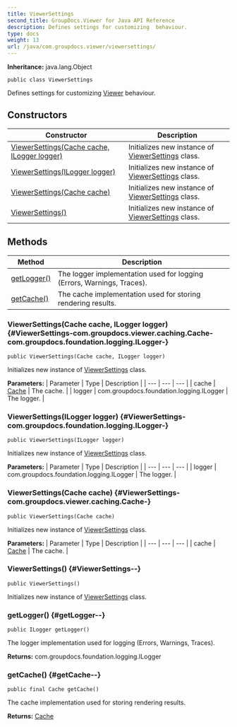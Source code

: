```yaml
---
title: ViewerSettings
second_title: GroupDocs.Viewer for Java API Reference
description: Defines settings for customizing  behaviour.
type: docs
weight: 13
url: /java/com.groupdocs.viewer/viewersettings/
---
```

**Inheritance:**
java.lang.Object
```
public class ViewerSettings
```

Defines settings for customizing [Viewer](../../com.groupdocs.viewer/viewer) behaviour.
## Constructors

| Constructor | Description |
| --- | --- |
| [ViewerSettings(Cache cache, ILogger logger)](#ViewerSettings-com.groupdocs.viewer.caching.Cache-com.groupdocs.foundation.logging.ILogger-) | Initializes new instance of [ViewerSettings](../../com.groupdocs.viewer/viewersettings) class. |
| [ViewerSettings(ILogger logger)](#ViewerSettings-com.groupdocs.foundation.logging.ILogger-) | Initializes new instance of [ViewerSettings](../../com.groupdocs.viewer/viewersettings) class. |
| [ViewerSettings(Cache cache)](#ViewerSettings-com.groupdocs.viewer.caching.Cache-) | Initializes new instance of [ViewerSettings](../../com.groupdocs.viewer/viewersettings) class. |
| [ViewerSettings()](#ViewerSettings--) | Initializes new instance of [ViewerSettings](../../com.groupdocs.viewer/viewersettings) class. |
## Methods

| Method | Description |
| --- | --- |
| [getLogger()](#getLogger--) | The logger implementation used for logging (Errors, Warnings, Traces). |
| [getCache()](#getCache--) | The cache implementation used for storing rendering results. |
### ViewerSettings(Cache cache, ILogger logger) {#ViewerSettings-com.groupdocs.viewer.caching.Cache-com.groupdocs.foundation.logging.ILogger-}
```
public ViewerSettings(Cache cache, ILogger logger)
```


Initializes new instance of [ViewerSettings](../../com.groupdocs.viewer/viewersettings) class.

**Parameters:**
| Parameter | Type | Description |
| --- | --- | --- |
| cache | [Cache](../../com.groupdocs.viewer.caching/cache) | The cache. |
| logger | com.groupdocs.foundation.logging.ILogger | The logger. |

### ViewerSettings(ILogger logger) {#ViewerSettings-com.groupdocs.foundation.logging.ILogger-}
```
public ViewerSettings(ILogger logger)
```


Initializes new instance of [ViewerSettings](../../com.groupdocs.viewer/viewersettings) class.

**Parameters:**
| Parameter | Type | Description |
| --- | --- | --- |
| logger | com.groupdocs.foundation.logging.ILogger | The logger. |

### ViewerSettings(Cache cache) {#ViewerSettings-com.groupdocs.viewer.caching.Cache-}
```
public ViewerSettings(Cache cache)
```


Initializes new instance of [ViewerSettings](../../com.groupdocs.viewer/viewersettings) class.

**Parameters:**
| Parameter | Type | Description |
| --- | --- | --- |
| cache | [Cache](../../com.groupdocs.viewer.caching/cache) | The cache. |

### ViewerSettings() {#ViewerSettings--}
```
public ViewerSettings()
```


Initializes new instance of [ViewerSettings](../../com.groupdocs.viewer/viewersettings) class.

### getLogger() {#getLogger--}
```
public ILogger getLogger()
```


The logger implementation used for logging (Errors, Warnings, Traces).

**Returns:**
com.groupdocs.foundation.logging.ILogger
### getCache() {#getCache--}
```
public final Cache getCache()
```


The cache implementation used for storing rendering results.

**Returns:**
[Cache](../../com.groupdocs.viewer.caching/cache)

